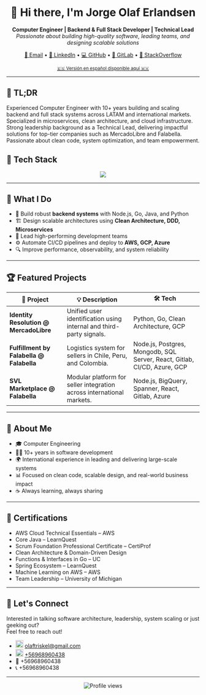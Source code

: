<h1 align="center">👋 Hi there, I'm Jorge Olaf Erlandsen</h1>

<p align="center">
  <b>Computer Engineer | Backend & Full Stack Developer | Technical Lead</b><br>
  <i>Passionate about building high-quality software, leading teams, and designing scalable solutions</i>
</p>

<p align="center">
  <a href="mailto:o&#108;a&#102;tr&#105;s&#107;e&#108;&#64;g&#109;a&#105;&#108;.c&#111;m">📧 Email</a> •
  <a href="https://www.linkedin.com/in/olaferlandsen">🔗 LinkedIn</a> •
  <a href="https://github.com/olaferlandsen">💻 GitHub</a> •
  <a href="https://gitlab.com/olaferlandsen">🦊 GitLab</a> •
  <a href="https://stackoverflow.com/users/901197/olaf-erlandsen">🧠 StackOverflow</a>
</p>

<p align="center">
 <sup><a href="README-es.md">🇪🇸 Versión en español disponible aquí 🇲🇽</a></sup>
</p>

---

## 💬 TL;DR
Experienced Computer Engineer with 10+ years building and scaling backend and full stack systems across LATAM and international markets. Specialized in microservices, clean architecture, and cloud infrastructure. Strong leadership background as a Technical Lead, delivering impactful solutions for top-tier companies such as MercadoLibre and Falabella. Passionate about clean code, system optimization, and team empowerment.

## 🚀 Tech Stack

<div align="center">
  <img src="https://skillicons.dev/icons?i=ts,js,python,java,go,c,cs,cpp,bash,php,react,vue,angular,bootstrap,jquery,nextjs,pinia,flutter,electron,nodejs,deno,express,fastapi,flask,django,spring,hibernate,jest,npm,sequelize,postgres,mysql,mariadb,sqlite,mongodb,cassandra,dynamodb,docker,kubernetes,nginx,aws,gcp,azure,git,github,gitlab,bitbucket,linux,grafana,opencv,bots&theme=light" />
</div>

---

## 🧭 What I Do

- 🧱 Build robust **backend systems** with Node.js, Go, Java, and Python  
- 🏗️ Design scalable architectures using **Clean Architecture, DDD, Microservices**  
- 👥 Lead high-performing development teams  
- ⚙️ Automate CI/CD pipelines and deploy to **AWS, GCP, Azure**  
- 🔍 Improve performance, observability, and system reliability

---

## 🏆 Featured Projects

| 🧩 Project | 💡 Description | 🛠️ Tech |
|-----------|----------------|---------|
| **Identity Resolution @ MercadoLibre** | Unified user identification using internal and third-party signals. | Python, Go, Clean Architecture, GCP |
| **Fulfillment by Falabella @ Falabella** | Logistics system for sellers in Chile, Peru, and Colombia. | Node.js, Postgres, Mongodb, SQL Server, React, Gitlab, CI/CD, Azure, GCP |
| **SVL Marketplace @ Falabella** | Modular platform for seller integration across international markets. | Node.js, BigQuery, Spanner, React, Gitlab, Azure |

---

## 🧠 About Me

- 🎓 Computer Engineering  
- 👨‍💻 10+ years in software development  
- 🌍 International experience in leading and delivering large-scale systems  
- 📊 Focused on clean code, scalable design, and real-world business impact  
- ☕ Always learning, always sharing

---

## 📜 Certifications

- AWS Cloud Technical Essentials – AWS  
- Core Java – LearnQuest  
- Scrum Foundation Professional Certificate – CertiProf  
- Clean Architecture & Domain-Driven Design  
- Functions & Interfaces in Go – UC  
- Spring Ecosystem – LearnQuest  
- Machine Learning on AWS – AWS  
- Team Leadership – University of Michigan  

---

## 🤝 Let's Connect

Interested in talking software architecture, leadership, system scaling or just geeking out?  
Feel free to reach out!

* <img src="https://cdn.simpleicons.org/maildotru/000000" alt="Email" width="20" /> [o&#108;a&#102;tr&#105;s&#107;e&#108;&#64;g&#109;a&#105;&#108;.c&#111;m](mailto:o&#108;a&#102;tr&#105;s&#107;e&#108;&#64;g&#109;a&#105;&#108;.c&#111;m)
* <img src="https://cdn.simpleicons.org/whatsapp/25BB00" alt="WhatsApp" width="20" /> [&#43;5696&#56;960&#52;38](https://wa.me/&#43;5696&#56;960&#52;38)
* 💬 &#43;5696&#56;960&#52;38
* 📞 &#43;5696&#56;960&#52;38

---

<p align="center">
  <img src="https://komarev.com/ghpvc/?username=olaferlandsen&style=flat-square&color=blue" alt="Profile views" />
</p>
